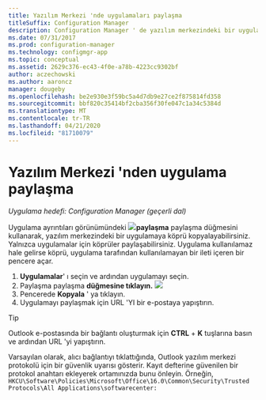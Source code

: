 ```yaml
---
title: Yazılım Merkezi 'nde uygulamaları paylaşma
titleSuffix: Configuration Manager
description: Configuration Manager ' de yazılım merkezindeki bir uygulamanın bağlantısını paylaşma.
ms.date: 07/31/2017
ms.prod: configuration-manager
ms.technology: configmgr-app
ms.topic: conceptual
ms.assetid: 2629c376-ec43-4f0e-a78b-4223cc9302bf
author: aczechowski
ms.author: aaroncz
manager: dougeby
ms.openlocfilehash: be2e930e3f59bc5a4d7db9e27ce2f875814fd358
ms.sourcegitcommit: bbf820c35414bf2cba356f30fe047c1a34c5384d
ms.translationtype: MT
ms.contentlocale: tr-TR
ms.lasthandoff: 04/21/2020
ms.locfileid: "81710079"
---
```

# <a name="share-an-application-from-software-center"></a>Yazılım Merkezi 'nden uygulama paylaşma

*Uygulama hedefi: Configuration Manager (geçerli dal)* <!-- 1706 -->

Uygulama ayrıntıları görünümündeki ![](media/share15.png)**paylaşma** paylaşma düğmesini kullanarak, yazılım merkezindeki bir uygulamaya köprü kopyalayabilirsiniz.   Yalnızca uygulamalar için köprüler paylaşabilirsiniz. Uygulama kullanılamaz hale gelirse köprü, uygulama tarafından kullanılamayan bir ileti içeren bir pencere açar.

1. **Uygulamalar**' ı seçin ve ardından uygulamayı seçin.
2. Paylaşma paylaşma **düğmesine tıklayın.** ![](media/share15.png)
3. Pencerede **Kopyala** ' ya tıklayın.
4. Uygulamayı paylaşmak için URL 'YI bir e-postaya yapıştırın.  

> [!TIP]  
>  Outlook e-postasında bir bağlantı oluşturmak için **CTRL** + **K** tuşlarına basın ve ardından URL 'yi yapıştırın.  
>  
> Varsayılan olarak, alıcı bağlantıyı tıklattığında, Outlook yazılım merkezi protokolü için bir güvenlik uyarısı gösterir. Kayıt defterine güvenilen bir protokol anahtarı ekleyerek ortamınızda bunu önleyin. Örneğin, `HKCU\Software\Policies\Microsoft\Office\16.0\Common\Security\Trusted Protocols\All Applications\softwarecenter:`  
